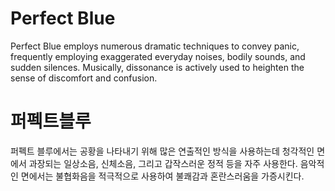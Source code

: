 # Perfect Blue

Perfect Blue employs numerous dramatic techniques to convey panic, frequently employing exaggerated everyday noises, bodily sounds, and sudden silences. Musically, dissonance is actively used to heighten the sense of discomfort and confusion.

# 퍼펙트블루

퍼펙트 블루에서는 공황을 나타내기 위해 많은 연출적인 방식을 사용하는데 청각적인 면에서 과장되는 일상소음, 신체소음, 그리고 갑작스러운 정적 등을 자주 사용한다. 음악적인 면에서는 불협화음을 적극적으로 사용하여 불쾌감과 혼란스러움을 가증시킨다.
